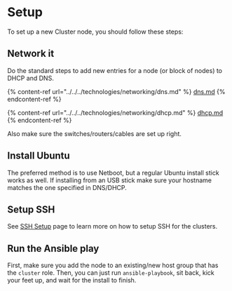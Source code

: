 # Setup

To set up a new Cluster node, you should follow these steps:

## Network it

Do the standard steps to add new entries for a node (or block of nodes) to DHCP and DNS.

{% content-ref url="../../../technologies/networking/dns.md" %}
[dns.md](../../../technologies/networking/dns.md)
{% endcontent-ref %}

{% content-ref url="../../../technologies/networking/dhcp.md" %}
[dhcp.md](../../../technologies/networking/dhcp.md)
{% endcontent-ref %}

Also make sure the switches/routers/cables are set up right.

## Install Ubuntu

The preferred method is to use Netboot, but a regular Ubuntu install stick works as well. If installing from an USB stick make sure your hostname matches the one specified in DNS/DHCP.

## Setup SSH

See [SSH Setup](./#setup-ssh) page to learn more on how to setup SSH for the clusters.

## Run the Ansible play

First, make sure you add the node to an existing/new host group that has the `cluster` role. Then, you can just run `ansible-playbook`, sit back, kick your feet up, and wait for the install to finish.
